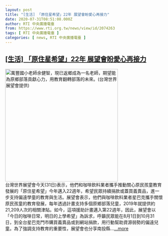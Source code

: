 ```yaml
---
layout: post
title: "[生活] 「原住星希望」22年 展望會盼愛心再接力"
date: 2020-07-31T08:51:08.000Z
author: RTI 中央廣播電臺
from: https://www.rti.org.tw/news/view/id/2074263
tags: [ RTI 中央廣播電臺 ]
categories: [ news, RTI 中央廣播電臺 ]
---
```

<!--1596185468000-->
[[生活] 「原住星希望」22年 展望會盼愛心再接力](https://www.rti.org.tw/news/view/id/2074263)
------

<div>
<img src="https://static.rti.org.tw/assets/thumbnails/2020/07/31/612f4bf49f788c7c71fb42001db66287.jpg" width="360" alt="萬豐國小老師余健智，現已返鄉成為一名老師，期望能為原鄉部落貢獻心力，用教育翻轉部落的未來。(台灣世界展望會提供)" title="萬豐國小老師余健智，現已返鄉成為一名老師，期望能為原鄉部落貢獻心力，用教育翻轉部落的未來。(台灣世界展望會提供)"><br>台灣世界展望會今天(31日)表示，他們和咖啡飲料業者攜手推動關心原民孩童教育發展的「原住星希望」今年邁入22週年，希望民眾持續捐款或蓋買義賣品，進一步支持偏遠學童的教育與生活。展望會表示，他們與咖啡飲料業者星巴克攜手關懷原民孩童的教育發展，每年透過計畫支持多個原鄉部落兒童，2019年就提供約21,209人次的相關津貼。如今，這項援助計畫邁入第22週年，因此，展望會以「今日的咖啡日常，明日的上學希望」為訴求，呼籲民眾能在8月1日到10月31日，到全台星巴克門市購買義賣品或到網站捐款，用行動幫助資源弱勢的偏遠兒童。為了強調支持教育的重要性，展望會也分享南投縣...<a target="_blank" href="https://www.rti.org.tw/news/view/id/2074263">...more</a>
</div>
